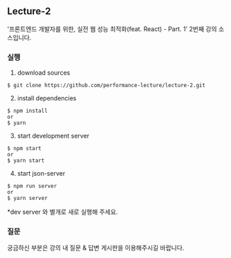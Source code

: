 ## Lecture-2

'프론트엔드 개발자를 위한, 실전 웹 성능 최적화(feat. React) - Part. 1' 2번째 강의 소스입니다.

### 실행

1. download sources

```
$ git clone https://github.com/performance-lecture/lecture-2.git
```

2. install dependencies

```
$ npm install
or
$ yarn
```

3. start development server

```
$ npm start
or
$ yarn start
```

4. start json-server

```
$ npm run server
or
$ yarn server
```
*dev server 와 별개로 새로 실행해 주세요.

### 질문

궁금하신 부분은 강의 내 질문 & 답변 게시판을 이용해주시길 바랍니다.
